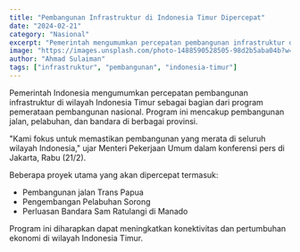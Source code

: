```yaml
---
title: "Pembangunan Infrastruktur di Indonesia Timur Dipercepat"
date: "2024-02-21"
category: "Nasional"
excerpt: "Pemerintah mengumumkan percepatan pembangunan infrastruktur di wilayah Indonesia Timur untuk pemerataan pembangunan"
image: "https://images.unsplash.com/photo-1488590528505-98d2b5aba04b?w=800&auto=format&fit=crop&q=80"
author: "Ahmad Sulaiman"
tags: ["infrastruktur", "pembangunan", "indonesia-timur"]
---
```


Pemerintah Indonesia mengumumkan percepatan pembangunan infrastruktur di wilayah Indonesia Timur sebagai bagian dari program pemerataan pembangunan nasional. Program ini mencakup pembangunan jalan, pelabuhan, dan bandara di berbagai provinsi.

"Kami fokus untuk memastikan pembangunan yang merata di seluruh wilayah Indonesia," ujar Menteri Pekerjaan Umum dalam konferensi pers di Jakarta, Rabu (21/2).

Beberapa proyek utama yang akan dipercepat termasuk:
- Pembangunan jalan Trans Papua
- Pengembangan Pelabuhan Sorong
- Perluasan Bandara Sam Ratulangi di Manado

Program ini diharapkan dapat meningkatkan konektivitas dan pertumbuhan ekonomi di wilayah Indonesia Timur.